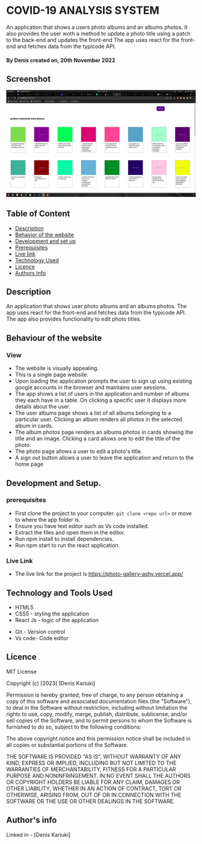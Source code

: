 # COVID-19 ANALYSIS SYSTEM

An application that shows a users photo albums and an albums photos. It also provides the user woth a method to update a photo title using a patch to the back-end and updates the front-end The app uses react for the front-end and fetches data from the typicode API.

#### By **Denis** created on, 20th November 2022

## Screenshot
   ![image](./src/images/app-screenshot.png)


## Table of Content

- [Description](#description)
- [Behavior of the website](#siteBehavior)
- [Development and set up](#setUp)
- [Prerequisites](#Prerequisites)
- [Live link](#Live-Link)
- [Technology Used](#technology-Used)
- [Licence](#licence)
- [Authors Info](#Authors-info)

## Description

An application that shows user photo albums and an albums photos. The app uses react for the front-end and fetches data from the typicode API. The app also provides functionality to edit photo titles.


## Behaviour of the website
### View
+ The website is visually appealing.
+ This is a single page website.
+ Upon loading the application prompts the user to sign up using existing google accounts in the browser and maintains user sessions.
+ The app shows a list of users in the application and number of albums they each have in a table. On clicking a specific user it displays more details about the user.
+ The user albums page shows a list of all albums belonging to a particular user. Clicking an album renders all photos in the selected album in cards.
+ The album photos page renders an albums photos in cards showing the title and an image. Clicking a card allows one to edit the title of the photo.
+ The photo page allows a user to edit a photo's title.
+ A sign out button allows a user to leave the application and return to the home page


## Development and Setup.

### prerequisites
+ First clone the project to your computer. ```git clone <repo url>``` or move to where the app folder is.
+ Ensure you have text editor such as Vs code installed.
+ Extract the files and open them in the editor.
+ Run npm install to install dependencies.
+ Run npm start to run the react application.


### Live Link
* The live link for the project is https://photo-gallery-ashy.vercel.app/

## Technology and Tools Used

+ HTML5
+ CSS5 - styling the application
+ React Js - logic of the application
- Git - Version control
- Vs code- Code editor


## Licence
MIT License

Copyright (c) [2023] [Denis Kariuki]

Permission is hereby granted, free of charge, to any person obtaining a copy
of this software and associated documentation files (the "Software"), to deal
in the Software without restriction, including without limitation the rights
to use, copy, modify, merge, publish, distribute, sublicense, and/or sell
copies of the Software, and to permit persons to whom the Software is
furnished to do so, subject to the following conditions:

The above copyright notice and this permission notice shall be included in all
copies or substantial portions of the Software.

THE SOFTWARE IS PROVIDED "AS IS", WITHOUT WARRANTY OF ANY KIND, EXPRESS OR
IMPLIED, INCLUDING BUT NOT LIMITED TO THE WARRANTIES OF MERCHANTABILITY,
FITNESS FOR A PARTICULAR PURPOSE AND NONINFRINGEMENT. IN NO EVENT SHALL THE
AUTHORS OR COPYRIGHT HOLDERS BE LIABLE FOR ANY CLAIM, DAMAGES OR OTHER
LIABILITY, WHETHER IN AN ACTION OF CONTRACT, TORT OR OTHERWISE, ARISING FROM,
OUT OF OR IN CONNECTION WITH THE SOFTWARE OR THE USE OR OTHER DEALINGS IN THE
SOFTWARE.

## Author's info
Linked in - [Denis Kariuki]
